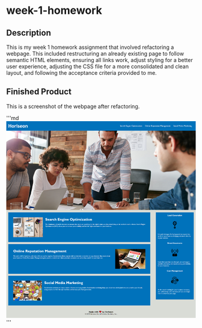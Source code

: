 # week-1-homework

## Description

This is my week 1 homework assignment that involved refactoring a webpage. This included restructuring an already existing page to follow semantic HTML elements, ensuring all links work, adjust styling for a better user experience, adjusting the CSS file for a more consolidated and clean layout, and following the acceptance criteria provided to me.

## Finished Product

This is a screenshot of the webpage after refactoring.

'''md
![The Horiseon webpage includes a navigation bar, a header image, and cards with text and images at the bottom of the page.](./assets/images/finished-refactoring-image-for-readme.png)
'''